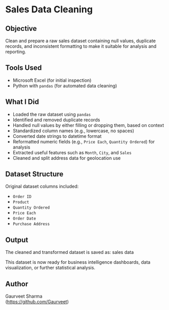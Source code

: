 # Sales Data Cleaning

## Objective

Clean and prepare a raw sales dataset containing null values, duplicate records, and inconsistent formatting to make it suitable for analysis and reporting.

## Tools Used

- Microsoft Excel (for initial inspection)
- Python with `pandas` (for automated data cleaning)

## What I Did

- Loaded the raw dataset using `pandas`
- Identified and removed duplicate records
- Handled null values by either filling or dropping them, based on context
- Standardized column names (e.g., lowercase, no spaces)
- Converted date strings to datetime format
- Reformatted numeric fields (e.g., `Price Each`, `Quantity Ordered`) for analysis
- Extracted useful features such as `Month`, `City`, and `Sales`
- Cleaned and split address data for geolocation use

## Dataset Structure

Original dataset columns included:

- `Order ID`
- `Product`
- `Quantity Ordered`
- `Price Each`
- `Order Date`
- `Purchase Address`

## Output

The cleaned and transformed dataset is saved as:
sales data

This dataset is now ready for business intelligence dashboards, data visualization, or further statistical analysis.

## Author

Gaurveet Sharma  
(https://github.com/Gaurveet)
